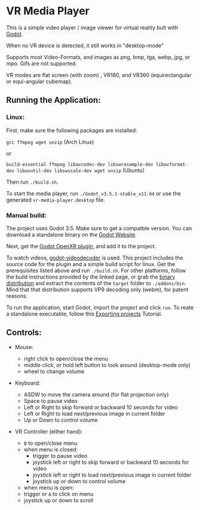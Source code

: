 # VR Media Player

This is a simple video player / image viewer for virtual reality bult with [Godot](https://godotengine.org/).

When no VR device is detected, it still works in "desktop-mode"

Supports most Video-Formats, and images as png, bmp, tga, webp, jpg, or mpo. Gifs are not supported.

VR modes are flat screen (with zoom) , VR180, and VR360 (equirectangular or equi-angular cubemap).


## Running the Application:

### Linux:
First, make sure the following packages are installed:

`gcc ffmpeg wget unzip` (Arch Linux)

or 

`build-essential ffmpeg libavcodec-dev libswresample-dev libavformat-dev libavutil-dev libswscale-dev wget unzip` (Ubuntu)

Then run ```./build.sh```.

To start the media player, run `./Godot_v3.5.1-stable_x11.64` or use the generated `vr-media-player.desktop` file.

### Manual build:
The project uses Godot 3.5. Make sure to get a compatble version. You can download a standalone binary on the [Godot Website](https://godotengine.org/download)

Next, get the [Godot OpenXR plugin](https://github.com/GodotVR/godot_openxr), and add it to the project.

To watch videos, [godot-videodecoder](https://github.com/kidrigger/godot-videodecoder) is used. This project includes the source code for the plugin and a simple build script for linux. Get the prerequisites listed above and run `./build.sh`. For other platforms, follow the build instructions provided by the linked page, or grab the [binary distribution](https://github.com/kidrigger/godot-videodecoder/tags) and extract the contents of the `target` folder to `./addons/bin`. Mind that that distribution supports VP9 decoding only (webm), for patent reasons.

To run the application, start Godot, import the project and click `run`. To reate a standalone executable, follow this [Exporting projects](https://docs.godotengine.org/en/3.5/tutorials/export/exporting_projects.html) Tutorial. 


## Controls:

- Mouse:
  - right click to open/close the menu
  - middle click, or hold left button to look around (desktop-mode only)
  - wheel to change volume

- Keyboard:
  - ASDW to move the camera around (for flat projection only)
  - Space to pause video
  - Left or Right to skip forward or backward 10 seconds for video
  - Left or Right to load next/previous image in current folder
  - Up or Down to control volume

- VR Controller (either hand):
  - `B` to open/close menu
  - when menu is closed:
    - trigger to pause video
    - joystick left or right to skip forward or backward 10 seconds for video
    - joystick left or right to load next/previous image in current folder
    - joystick up or down to control volume
  - when menu is open:
  - trigger or `A` to click on menu
  - joystick up or down to scroll
